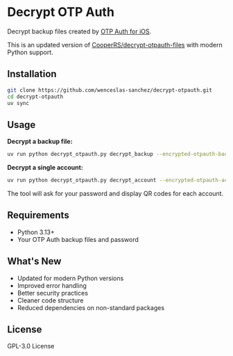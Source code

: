 # Decrypt OTP Auth

Decrypt backup files created by [OTP Auth for iOS](https://apps.apple.com/us/app/otp-auth/id659877384).

This is an updated version of [CooperRS/decrypt-otpauth-files](https://github.com/CooperRS/decrypt-otpauth-files) with modern Python support.

## Installation

```bash
git clone https://github.com/wenceslas-sanchez/decrypt-otpauth.git
cd decrypt-otpauth
uv sync
```

## Usage

**Decrypt a backup file:**
```bash
uv run python decrypt_otpauth.py decrypt_backup --encrypted-otpauth-backup backup.otpauthdb
```

**Decrypt a single account:**
```bash
uv run python decrypt_otpauth.py decrypt_account --encrypted-otpauth-account account.otpauth
```

The tool will ask for your password and display QR codes for each account.

## Requirements

- Python 3.13+
- Your OTP Auth backup files and password

## What's New

- Updated for modern Python versions
- Improved error handling
- Better security practices
- Cleaner code structure
- Reduced dependencies on non-standard packages

## License

GPL-3.0 License
